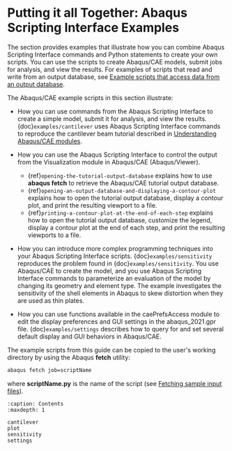 # Putting it all Together: Abaqus Scripting Interface Examples

The section provides examples that illustrate how you can combine Abaqus Scripting Interface commands and Python statements to create your own scripts. You can use the scripts to create Abaqus/CAE models, submit jobs for analysis, and view the results. For examples of scripts that read and write from an output database, see [Example scripts that access data from an output database](https://help.3ds.com/2021/English/DSSIMULIA_Established/SIMACAECMDRefMap/simacmd-m-OdbIntroExamplesPyc-sb.htm?contextscope=all).

The Abaqus/CAE example scripts in this section illustrate:

- How you can use commands from the Abaqus Scripting Interface to create a simple model, submit it for analysis, and view the results. {doc}`examples/cantilever` uses Abaqus Scripting Interface commands to reproduce the cantilever beam tutorial described in [Understanding Abaqus/CAE modules](https://help.3ds.com/2021/English/DSSIMULIA_Established/SIMACAEGSARefMap/simagsa-c-caebeammodel.htm?contextscope=all#simagsa-c-caebeammodel).

- How you can use the Abaqus Scripting Interface to control the output from the Visualization module in Abaqus/CAE (Abaqus/Viewer).

  - {ref}`opening-the-tutorial-output-database` explains how to use **abaqus fetch** to retrieve the Abaqus/CAE tutorial output database.
  - {ref}`opening-an-output-database-and-displaying-a-contour-plot` explains how to open the tutorial output database, display a contour plot, and print the resulting viewport to a file.
  - {ref}`printing-a-contour-plot-at-the-end-of-each-step` explains how to open the tutorial output database, customize the legend, display a contour plot at the end of each step, and print the resulting viewports to a file.

- How you can introduce more complex programming techniques into your Abaqus Scripting Interface scripts. {doc}`examples/sensitivity` reproduces the problem found in {doc}`examples/sensitivity`. You use Abaqus/CAE to create the model, and you use Abaqus Scripting Interface commands to parameterize an evaluation of the model by changing its geometry and element type. The example investigates the sensitivity of the shell elements in Abaqus to skew distortion when they are used as thin plates.

- How you can use functions available in the caePrefsAccess module to edit the display preferences and GUI settings in the abaqus_2021.gpr file. {doc}`examples/settings` describes how to query for and set several default display and GUI behaviors in Abaqus/CAE.

The example scripts from this guide can be copied to the user's working directory by using the Abaqus **fetch** utility:

```sh
abaqus fetch job=scriptName
```

where **scriptName.py** is the name of the script (see [Fetching sample input files](https://help.3ds.com/2021/English/DSSIMULIA_Established/SIMACAEEXCRefMap/simaexc-c-fetchproc.htm?contextscope=all)).

```{toctree}
:caption: Contents
:maxdepth: 1

cantilever
plot
sensitivity
settings
```
